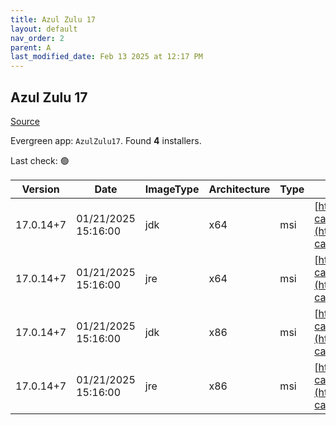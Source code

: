 ```yaml
---
title: Azul Zulu 17
layout: default
nav_order: 2
parent: A
last_modified_date: Feb 13 2025 at 12:17 PM
---
```


## Azul Zulu 17

[Source](https://www.azul.com/downloads/#zulu)

Evergreen app: `AzulZulu17`. Found **4** installers.

Last check: 🟢

| Version   | Date                | ImageType | Architecture | Type | URI                                                                                                                                            |
| --------- | ------------------- | --------- | ------------ | ---- | ---------------------------------------------------------------------------------------------------------------------------------------------- |
| 17.0.14+7 | 01/21/2025 15:16:00 | jdk       | x64          | msi  | [https://cdn.azul.com/zulu/bin/zulu17.56.15-ca-jdk17.0.14-win_x64.msi](https://cdn.azul.com/zulu/bin/zulu17.56.15-ca-jdk17.0.14-win_x64.msi)   |
| 17.0.14+7 | 01/21/2025 15:16:00 | jre       | x64          | msi  | [https://cdn.azul.com/zulu/bin/zulu17.56.15-ca-jre17.0.14-win_x64.msi](https://cdn.azul.com/zulu/bin/zulu17.56.15-ca-jre17.0.14-win_x64.msi)   |
| 17.0.14+7 | 01/21/2025 15:16:00 | jdk       | x86          | msi  | [https://cdn.azul.com/zulu/bin/zulu17.56.15-ca-jdk17.0.14-win_i686.msi](https://cdn.azul.com/zulu/bin/zulu17.56.15-ca-jdk17.0.14-win_i686.msi) |
| 17.0.14+7 | 01/21/2025 15:16:00 | jre       | x86          | msi  | [https://cdn.azul.com/zulu/bin/zulu17.56.15-ca-jre17.0.14-win_i686.msi](https://cdn.azul.com/zulu/bin/zulu17.56.15-ca-jre17.0.14-win_i686.msi) |
